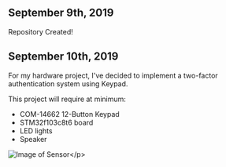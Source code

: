 <h2>September 9th, 2019</h2>
<p>Repository Created!</p>

<h2>September 10th, 2019</h2>
<p>For my hardware project, I've decided to implement a two-factor authentication system using Keypad.<p>
This project will require at minimum:
<ul>
  <li>COM-14662 12-Button Keypad</li>
  <li>STM32f103c8t6 board</li> 
  <li>LED lights</li>
  <li>Speaker</li>
</ul>

<p><img src="https://github.com/rickyramnath97/gps/blob/master/images/sensor.jpg" alt="Image of Sensor" />&lt;/p&gt;</p>
